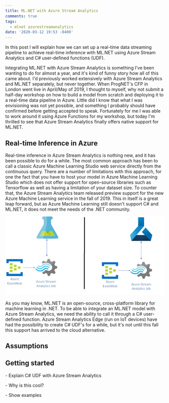 ```yaml
---
title: ML.NET with Azure Stream Analytics
comments: true
tags:
  - mlnet azurestreamanalytics
date: '2020-03-12 19:53 -0400'
---
```

In this post I will explain how we can set up a real-time data streaming pipeline to achieve real-time inference with ML.NET using Azure Stream Analytics and C# user-defined functions (UDF).

Integrating ML.NET with Azure Stream Analytics is something I've been wanting to do for almost a year, and it's kind of funny story how all of this came about. I'd previously worked extensively with Azure Stream Analytics and ML.NET separately, but never together. When ProgNET's CFP in London went live in April/May of 2019, I thought to myself, why not submit a half-day workshop on how to build a model from scratch and deploying it to a real-time data pipeline in Azure. Little did I know that what I was envisioning was not yet possible, and something I probably should have confirmed before getting accepted to speak. Fortunately for me I was able to work around it using Azure Functions for my workshop, but today I'm thrilled to see that Azure Stream Analytics finally offers native support for ML.NET.

## Real-time Inference in Azure

Real-time inference in Azure Stream Analytics is nothing new, and it has been possible to do for a while. The most common approach has been to call a classic Azure Machine Learning Studio web service directly from the continuous query. There are a number of limitations with this approach, for one the fact that you have to host your model in Azure Machine Learning Studio which does not offer support for open-source libraries such as Tensorflow as well as having a limitation of your dataset size. To counter that, the Azure Stream Analytics team released preview support for the new Azure Machine Learning service in the fall of 2019. This in itself is a great leap forward, but as Azure Machine Learning still doesn't support C# and ML.NET, it does not meet the needs of the .NET community. 

![Azure Stream Analytics with Azure Machine Learning Service (classic)](/images/post-images/azureml.jpg)

As you may know, ML.NET is an open-source, cross-platform library for machine learning in .NET. To be able to integrate an ML.NET model with Azure Stream Analytics, we need the ability to call it through a C# user-defined function. Azure Stream Analytics Edge (run on IoT devices) have had the possibility to create C# UDF's for a while, but it's not until this fall this support has arrived to the cloud alternative. 

## Assumptions

## Getting started

\- Explain C# UDF with Azure Stream Analytics

\- Why is this cool?

\- Show examples